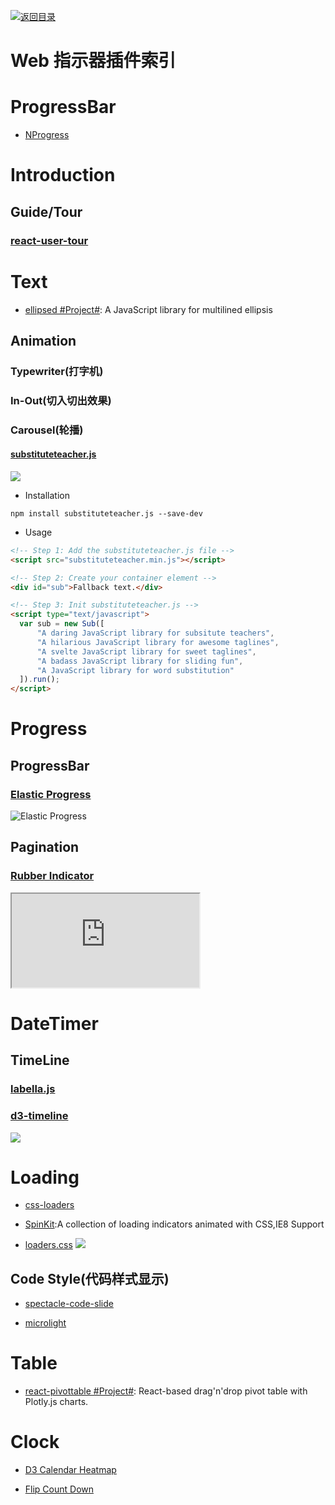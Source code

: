 [![返回目录](https://parg.co/UGo)](https://github.com/wxyyxc1992/Awesome-Links) 


# Web 指示器插件索引

# ProgressBar

* [NProgress](http://ricostacruz.com/nprogress/)

# Introduction

## Guide/Tour

### [react-user-tour](https://github.com/socialtables/react-user-tour)

# Text

* [ellipsed #Project#](https://github.com/nzambello/ellipsed): A JavaScript library for multilined ellipsis

## Animation

### Typewriter(打字机)

### In-Out(切入切出效果)

### Carousel(轮播)

#### [substituteteacher.js](http://danrschlosser.github.io/substituteteacher.js/)

![](http://7xiegq.com1.z0.glb.clouddn.com/2015-09-22%2017_46_27.gif)

* Installation

```
npm install substituteteacher.js --save-dev
```

* Usage

```html
<!-- Step 1: Add the substituteteacher.js file -->
<script src="substituteteacher.min.js"></script>

<!-- Step 2: Create your container element -->
<div id="sub">Fallback text.</div>

<!-- Step 3: Init substituteteacher.js -->
<script type="text/javascript">
  var sub = new Sub([
      "A daring JavaScript library for subsitute teachers",
      "A hilarious JavaScript library for awesome taglines",
      "A svelte JavaScript library for sweet taglines",
      "A badass JavaScript library for sliding fun",
      "A JavaScript library for word substitution"
  ]).run();
</script>
```

# Progress

## ProgressBar

### [Elastic Progress](https://github.com/codrops/ElasticProgress)

![Elastic Progress](https://camo.githubusercontent.com/cc2cecf6a9725655027e0282452ad246d88a2fb9/687474703a2f2f636f64726f7073707a2e74796d70616e75732e6e6574646e612d63646e2e636f6d2f636f64726f70732f77702d636f6e74656e742f75706c6f6164732f323031352f30392f656c617374696370726f67726573732e676966)

## Pagination

### [Rubber Indicator][1]

<iframe src="http://codepen.io/machycek/full/eNvyjb/"></iframe>

# DateTimer

## TimeLine

### [labella.js](https://github.com/twitter/labella.js)

### [d3-timeline](https://github.com/commodityvectors/d3-timeline)

![](https://raw.githubusercontent.com/commodityvectors/d3-timeline/master/usage.gif)

[1]: http://codepen.io/machycek/full/eNvyjb/

# Loading

* [css-loaders](https://github.com/lukehaas/css-loaders)

* [SpinKit](https://github.com/tobiasahlin/SpinKit):A collection of loading indicators animated with CSS,IE8 Support

* [loaders.css](https://github.com/ConnorAtherton/loaders.css)
  ![](http://7xkt0f.com1.z0.glb.clouddn.com/2016-03-25%2013_59_30.gif)

## Code Style(代码样式显示)

* [spectacle-code-slide](https://github.com/thejameskyle/spectacle-code-slide)

* [microlight](https://github.com/asvd/microlight)

# Table

* [react-pivottable #Project#](https://react-pivottable.js.org/): React-based drag'n'drop pivot table with Plotly.js charts.

# Clock

* [D3 Calendar Heatmap](https://github.com/DKirwan/calendar-heatmap)

* [Flip Count Down](https://github.com/xdan/flipcountdown)
